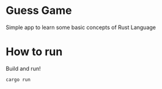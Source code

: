 # Guess Game
Simple app to learn some basic concepts of Rust Language

# How to run
Build and run!
```sh
cargo run
```
